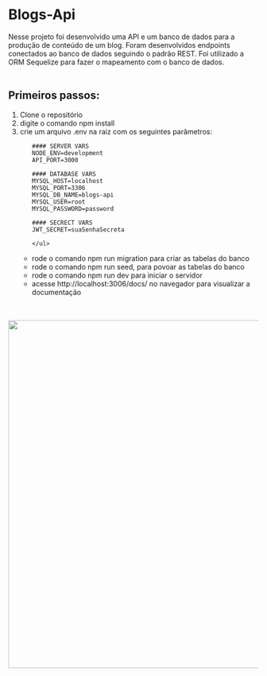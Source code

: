 # Blogs-Api
Nesse projeto foi desenvolvido uma API e um banco de dados para a produção de conteúdo de um blog. Foram desenvolvidos endpoints conectados ao banco de dados seguindo o padrão REST. Foi utilizado a ORM Sequelize para fazer o mapeamento com o banco de dados.
<br>
<br>
<h2>Primeiros passos:</h2>
<ol>
  <li>Clone o repositório</li>
  <li>digite o comando npm install</li>
  <li>crie um arquivo .env na raiz com os seguintes parâmetros:</li>
    <ul>
      
    #### SERVER VARS
    NODE_ENV=development
    API_PORT=3000

    #### DATABASE VARS
    MYSQL_HOST=localhost
    MYSQL_PORT=3306
    MYSQL_DB_NAME=blogs-api
    MYSQL_USER=root
    MYSQL_PASSWORD=password

    #### SECRECT VARS
    JWT_SECRET=suaSenhaSecreta
      
    </ul>
  <li>rode o comando npm run migration para criar as tabelas do banco</li>
  <li>rode o comando npm run seed, para povoar as tabelas do banco</li>
  <li>rode o comando npm run dev para iniciar o servidor</li>
  <li>acesse http://localhost:3006/docs/ no navegador para visualizar a documentação</li>
</ol>
<br>
<br>
<div align='center'>
  <img src='https://user-images.githubusercontent.com/88631168/188205985-8304be15-65b9-4f43-8481-779dbe2cb07b.png' width='700px' />
</div>
  
